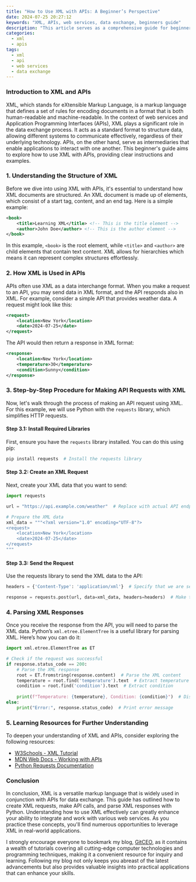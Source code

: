 ```yaml
---
title: "How to Use XML with APIs: A Beginner’s Perspective"
date: 2024-07-25 20:27:12
keywords: "XML, APIs, web services, data exchange, beginners guide"
description: "This article serves as a comprehensive guide for beginners on how to use XML with APIs. It outlines the definition of XML, its relevance in data exchange, how it is utilized in APIs, step-by-step procedures for creating requests and parsing responses, and additional resources for further learning. With detailed explanations and numerous code examples, readers will gain valuable insights into effectively working with XML and APIs."
categories:
  - xml
  - apis
tags:
  - xml
  - api
  - web services
  - data exchange
---
```


### Introduction to XML and APIs

XML, which stands for eXtensible Markup Language, is a markup language that defines a set of rules for encoding documents in a format that is both human-readable and machine-readable. In the context of web services and Application Programming Interfaces (APIs), XML plays a significant role in the data exchange process. It acts as a standard format to structure data, allowing different systems to communicate effectively, regardless of their underlying technology. APIs, on the other hand, serve as intermediaries that enable applications to interact with one another. This beginner's guide aims to explore how to use XML with APIs, providing clear instructions and examples.

<!-- more -->

### 1. Understanding the Structure of XML

Before we dive into using XML with APIs, it's essential to understand how XML documents are structured. An XML document is made up of elements, which consist of a start tag, content, and an end tag. Here is a simple example:

```xml
<book> 
    <title>Learning XML</title> <!-- This is the title element -->
    <author>John Doe</author> <!-- This is the author element -->
</book>
```

In this example, `<book>` is the root element, while `<title>` and `<author>` are child elements that contain text content. XML allows for hierarchies which means it can represent complex structures effortlessly.

### 2. How XML is Used in APIs

APIs often use XML as a data interchange format. When you make a request to an API, you may send data in XML format, and the API responds also in XML. For example, consider a simple API that provides weather data. A request might look like this:

```xml
<request>
    <location>New York</location>
    <date>2024-07-25</date>
</request>
```

The API would then return a response in XML format:

```xml
<response>
    <location>New York</location>
    <temperature>30</temperature>
    <condition>Sunny</condition>
</response>
```

### 3. Step-by-Step Procedure for Making API Requests with XML

Now, let's walk through the process of making an API request using XML. For this example, we will use Python with the `requests` library, which simplifies HTTP requests.

#### Step 3.1: Install Required Libraries

First, ensure you have the `requests` library installed. You can do this using pip:

```bash
pip install requests  # Install the requests library
```

#### Step 3.2: Create an XML Request

Next, create your XML data that you want to send:

```python
import requests

url = "https://api.example.com/weather"  # Replace with actual API endpoint

# Prepare the XML data
xml_data = """<?xml version="1.0" encoding="UTF-8"?>
<request>
    <location>New York</location>
    <date>2024-07-25</date>
</request>
"""
```

#### Step 3.3: Send the Request

Use the requests library to send the XML data to the API:

```python
headers = {'Content-Type': 'application/xml'}  # Specify that we are sending XML

response = requests.post(url, data=xml_data, headers=headers)  # Make the POST request
```

### 4. Parsing XML Responses

Once you receive the response from the API, you will need to parse the XML data. Python’s `xml.etree.ElementTree` is a useful library for parsing XML. Here’s how you can do it:

```python
import xml.etree.ElementTree as ET

# Check if the request was successful
if response.status_code == 200:
    # Parse the XML response
    root = ET.fromstring(response.content)  # Parse the XML content
    temperature = root.find('temperature').text  # Extract temperature
    condition = root.find('condition').text  # Extract condition
    
    print(f"Temperature: {temperature}, Condition: {condition}")  # Display the data
else:
    print("Error:", response.status_code)  # Print error message
```

### 5. Learning Resources for Further Understanding

To deepen your understanding of XML and APIs, consider exploring the following resources:
- [W3Schools - XML Tutorial](https://www.w3schools.com/xml/)
- [MDN Web Docs - Working with APIs](https://developer.mozilla.org/en-US/docs/Learn/JavaScript/Asynchronous/Working_with_APIs)
- [Python Requests Documentation](https://docs.python-requests.org/en/master/)

### Conclusion

In conclusion, XML is a versatile markup language that is widely used in conjunction with APIs for data exchange. This guide has outlined how to create XML requests, make API calls, and parse XML responses with Python. Understanding how to use XML effectively can greatly enhance your ability to integrate and work with various web services. As you practice these concepts, you'll find numerous opportunities to leverage XML in real-world applications.

I strongly encourage everyone to bookmark my blog, [GitCEO](https://gitceo.com), as it contains a wealth of tutorials covering all cutting-edge computer technologies and programming techniques, making it a convenient resource for inquiry and learning. Following my blog not only keeps you abreast of the latest advancements but also provides valuable insights into practical applications that can enhance your skills.